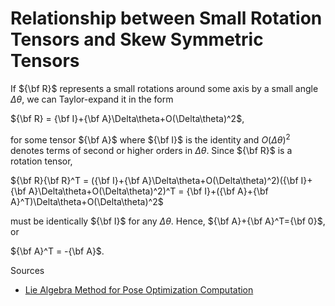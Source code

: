 # Relationship between Small Rotation Tensors and Skew Symmetric Tensors

If ${\bf R}$ represents a small rotations around some axis by a small angle $\Delta \theta$, we can Taylor-expand it in the form

${\bf R} = {\bf I}+{\bf A}\Delta\theta+O(\Delta\theta)^2$,

for some tensor ${\bf A}$ where ${\bf I}$ is the identity and $O(\Delta\theta)^2$ denotes terms of second or higher orders in $\Delta\theta$. Since ${\bf R}$ is a rotation tensor,

${\bf R}{\bf R}^T = ({\bf I}+{\bf A}\Delta\theta+O(\Delta\theta)^2)({\bf I}+{\bf A}\Delta\theta+O(\Delta\theta)^2)^T = {\bf I}+({\bf A}+{\bf A}^T)\Delta\theta+O(\Delta\theta)^2$

must be identically ${\bf I}$ for any $\Delta\theta$. Hence, ${\bf A}+{\bf A}^T={\bf 0}$, or

${\bf A}^T = -{\bf A}$.


Sources
- [Lie Algebra Method for Pose Optimization Computation](https://iim.cs.tut.ac.jp/member/kanatani/papers/Liealgebra.pdf)
